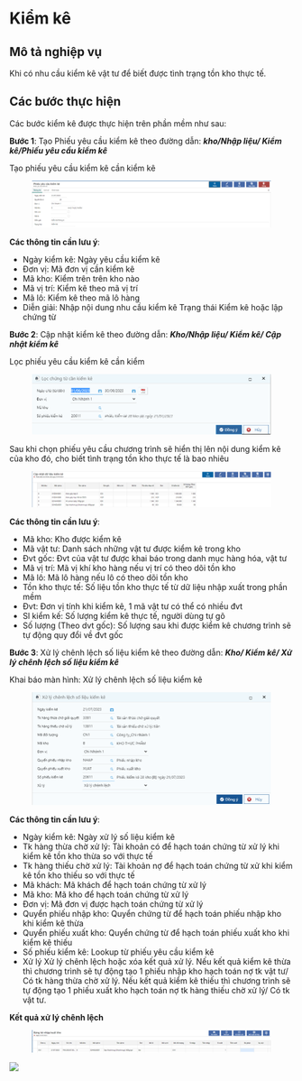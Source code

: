 # Kiểm kê

## Mô tả nghiệp vụ

Khi có nhu cầu kiểm kê vật tư để biết được tình trạng tồn kho thực tế.

## Các bước thực hiện

Các bước kiểm kê được thực hiện trên phần mềm như sau:

**Bước 1**: Tạo Phiếu yêu cầu kiểm kê theo đường dẫn: _**kho/Nhập liệu/ Kiểm kê/Phiếu yêu cầu kiểm kê**_

&#x20;Tạo phiếu yêu cầu kiểm kê cần kiểm kê&#x20;

<figure><img src="../.gitbook/assets/image (86).png" alt=""><figcaption></figcaption></figure>

**Các thông tin cần lưu ý**:

* Ngày kiểm kê: Ngày yêu cầu kiểm kê
* Đơn vị: Mã đơn vị cần kiểm kê
* Mã kho: Kiểm trên trên kho nào
* Mã vị trí: Kiểm kê theo mã vị trí
* Mã lô: Kiểm kê theo mã lô hàng
* Diễn giải: Nhập nội dung nhu cầu kiểm kê Trạng thái Kiểm kê hoặc lập chứng từ

**Bước 2**: Cập nhật kiểm kê theo đường dẫn: _**Kho/Nhập liệu/ Kiểm kê/ Cập nhật kiểm kê**_

Lọc phiếu yêu cầu kiểm kê cần kiểm

<figure><img src="../.gitbook/assets/image (63).png" alt=""><figcaption></figcaption></figure>

Sau khi chọn phiếu yêu cầu chương trình sẽ hiển thị lên nội dung kiểm kê của kho đó, cho biết tình trạng tồn kho thực tế là bao nhiêu

<figure><img src="../.gitbook/assets/image (92).png" alt=""><figcaption></figcaption></figure>

**Các thông tin cần lưu ý**:

* Mã kho: Kho được kiểm kê
* Mã vật tư: Danh sách những vật tư được kiểm kê trong kho
* Đvt gốc: Đvt của vật tư được khai báo trong danh mục hàng hóa, vật tư
* Mã vị trí: Mã vị khí kho hàng nếu vị trí có theo dõi tồn kho
* Mã lô: Mã lô hàng nếu lô có theo dõi tồn kho
* Tồn kho thực tế: Số liệu tồn kho thực tế từ dữ liệu nhập xuất trong phần mềm
* Đvt: Đơn vị tính khi kiểm kê, 1 mã vật tư có thể có nhiều đvt
* Sl kiểm kế: Số lượng kiểm kê thực tế, người dùng tự gõ
* Số lượng (Theo dvt gốc): Số lượng sau khi được kiểm kê chương trình sẽ tự động quy đổi về đvt gốc

**Bước 3**: Xử lý chênh lệch số liệu kiểm kê theo đường dẫn: _**Kho/ Kiểm kê/ Xử lý chênh lệch số liệu kiểm kê**_

Khai báo màn hình: Xử lý chênh lệch số liệu kiểm kê

<figure><img src="../.gitbook/assets/image (33).png" alt=""><figcaption></figcaption></figure>

**Các thông tin cần lưu ý**:

* Ngày kiểm kê: Ngày xử lý số liệu kiểm kê
* Tk hàng thừa chờ xử lý: Tài khoản có để hạch toán chứng từ xử lý khi kiểm kê tồn kho thừa so với thực tế&#x20;
* Tk hàng thiếu chờ xử lý: Tài khoản nợ để hạch toán chứng từ xử khi kiểm kê tồn kho thiếu so với thực tế
* Mã khách: Mã khách để hạch toán chứng từ xử lý&#x20;
* Mã kho: Mã kho để hạch toán chứng từ xử lý&#x20;
* Đơn vị: Mã đơn vị được hạch toán chứng từ xử lý&#x20;
* Quyển phiếu nhập kho: Quyển chứng từ để hạch toán phiếu nhập kho khi kiểm kê thừa&#x20;
* &#x20;Quyển phiếu xuất kho: Quyển chứng từ để hạch toán phiếu xuất kho khi kiểm kê thiếu&#x20;
* Số phiếu kiểm kê: Lookup từ phiếu yêu cầu kiểm kê&#x20;
* &#x20;Xử lý Xử lý chênh lệch hoặc xóa kết quả xử lý. Nếu kết quả kiểm kê thừa thì chương trình sẽ tự động tạo 1 phiếu nhập kho hạch toán nợ tk vật tư/ Có tk hàng thừa chờ xử lý. Nếu kết quả kiểm kê thiếu thì chương trình sẽ tự động tạo 1 phiếu xuất kho hạch toán nợ tk hàng thiếu chờ xử lý/ Có tk vật tư.

**Kết quả xử lý chênh lệch**

<figure><img src="../.gitbook/assets/image (14).png" alt=""><figcaption></figcaption></figure>

![](https://github.com/anhplm/TC-KT/blob/main/.gitbook/assets/sb\_12.png)
